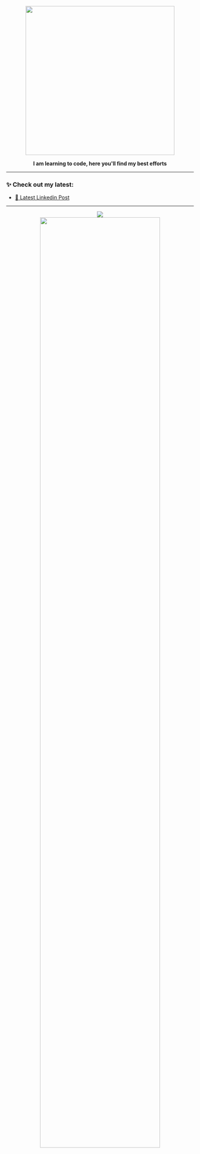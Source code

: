 <p align="center">
  <img src="https://media2.giphy.com/media/v1.Y2lkPTc5MGI3NjExNHd6dmw1djN2cWY5eDNiZGdleDc2eWZpcGhjMmVuamxhc2RldTZ0YiZlcD12MV9pbnRlcm5hbF9naWZfYnlfaWQmY3Q9Zw/cYZkY9HeKgofpQnOUl/giphy.gif" width="400">
</p>

<p align="center">
  <strong>I am learning to code, here you'll find my best efforts</strong>
</p>

---

### ✨ Check out my latest:

- [📝 Latest Linkedin Post](https://www.linkedin.com/posts/daria-tuzova_sql-cheatsheet-2025-activity-7324007739595112449-u4o_?utm_source=share&utm_medium=member_desktop&rcm=ACoAABzc5x4BDq45CR2-_xZxQ7rF6rjJ9a3ykjE)

---

<p align="center">
  <img src="https://your-image-link/hit-counter.gif" />
  <br/>
  <img src="https://your-image-link/flame-bar.gif" width="80%" />
</p>
